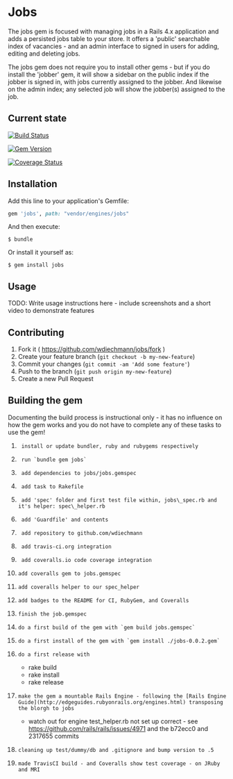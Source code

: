 # Jobs

The jobs gem is focused with managing jobs in a Rails 4.x application and adds a persisted jobs table to your store.
It offers a 'public' searchable index of vacancies - and an admin interface to signed in users for adding, editing and deleting jobs.

The jobs gem does not require you to install other gems - but if you do install the 'jobber' gem, it will show a sidebar on the public
index if the jobber is signed in, with jobs currently assigned to the jobber. And likewise on the admin index; any selected job will show
the jobber(s) assigned to the job.

## Current state

[![Build Status](https://travis-ci.org/wdiechmann/jobs.svg?branch=master)](https://travis-ci.org/wdiechmann/jobs)

[![Gem Version](https://badge.fury.io/rb/jobs.png)](http://badge.fury.io/rb/jobs)

[![Coverage Status](https://coveralls.io/repos/wdiechmann/jobs/badge.png)](https://coveralls.io/r/wdiechmann/jobs)

## Installation

Add this line to your application's Gemfile:

```ruby
gem 'jobs', path: "vendor/engines/jobs"
```

And then execute:

    $ bundle

Or install it yourself as:

    $ gem install jobs

## Usage

TODO: Write usage instructions here - include screenshots and a short video to demonstrate features

## Contributing

1. Fork it ( https://github.com/wdiechmann/jobs/fork )
2. Create your feature branch (`git checkout -b my-new-feature`)
3. Commit your changes (`git commit -am 'Add some feature'`)
4. Push to the branch (`git push origin my-new-feature`)
5. Create a new Pull Request

## Building the gem

Documenting the build process is instructional only - it has no influence on how the gem works and you do not have to 
complete any of these tasks to use the gem!

1. 		install or update bundler, ruby and rubygems respectively
2. 		run `bundle gem jobs`
3. 		add dependencies to jobs/jobs.gemspec
4. 		add task to Rakefile
5. 		add 'spec' folder and first test file within, jobs\_spec.rb and it's helper: spec\_helper.rb
6. 		add 'Guardfile' and contents
7. 		add repository to github.com/wdiechmann
8. 		add travis-ci.org integration
9. 		add coveralls.io code coverage integration
10. 	add coveralls gem to jobs.gemspec
11.		add coveralls helper to our spec_helper
12.		add badges to the README for CI, RubyGem, and Coveralls 
13.		finish the job.gemspec
14.		do a first build of the gem with `gem build jobs.gemspec`
15.		do a first install of the gem with `gem install ./jobs-0.0.2.gem`
16.		do a first release with 
	- rake build
	- rake install
	- rake release
17.		make the gem a mountable Rails Engine - following the [Rails Engine Guide](http://edgeguides.rubyonrails.org/engines.html) transposing the blorgh to jobs
	- watch out for engine test\_helper.rb not set up correct - see https://github.com/rails/rails/issues/4971 and the b72ecc0 and 2317655 commits
18.		cleaning up test/dummy/db and .gitignore and bump version to .5
19.		made TravisCI build - and Coveralls show test coverage - on JRuby and MRI